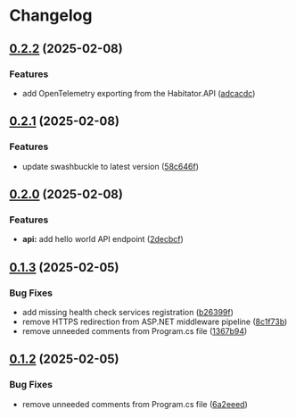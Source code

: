 # Changelog

## [0.2.2](https://github.com/mrnustik/habitator/compare/v0.2.1...v0.2.2) (2025-02-08)


### Features

* add OpenTelemetry exporting from the Habitator.API ([adcacdc](https://github.com/mrnustik/habitator/commit/adcacdc80cb03a0093781a8a684b61c33314e667))

## [0.2.1](https://github.com/mrnustik/habitator/compare/v0.2.0...v0.2.1) (2025-02-08)


### Features

* update swashbuckle to latest version ([58c646f](https://github.com/mrnustik/habitator/commit/58c646f2ddf521db1c78b26e90c55deb2af5c310))

## [0.2.0](https://github.com/mrnustik/habitator/compare/v0.1.3...v0.2.0) (2025-02-08)


### Features

* **api:** add hello world API endpoint ([2decbcf](https://github.com/mrnustik/habitator/commit/2decbcfd028663d1d9eafc485065a689ef138520))

## [0.1.3](https://github.com/mrnustik/habitator/compare/v0.1.2...v0.1.3) (2025-02-05)


### Bug Fixes

* add missing health check services registration ([b26399f](https://github.com/mrnustik/habitator/commit/b26399fba15f8e98f5392e1f214410c614679f88))
* remove HTTPS redirection from ASP.NET middleware pipeline ([8c1f73b](https://github.com/mrnustik/habitator/commit/8c1f73b57496b95a5bea08816c6c0eef830cee39))
* remove unneeded comments from Program.cs file ([1367b94](https://github.com/mrnustik/habitator/commit/1367b9465eeccaf2ddc6ec674fd960cd33346c5d))

## [0.1.2](https://github.com/mrnustik/habitator/compare/v0.1.1...v0.1.2) (2025-02-05)


### Bug Fixes

* remove unneeded comments from Program.cs file ([6a2eeed](https://github.com/mrnustik/habitator/commit/6a2eeed8e9d186c1f7097552d4d8d634d4ff59a9))
